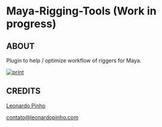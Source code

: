Maya-Rigging-Tools (Work in progress)
=========================

ABOUT
----------  
Plugin to help / optimize workflow of riggers for Maya.

[![print](http://leonardopinho.com.br/imgs/mrt.jpg)](http://www.leonardopinho.com.br/)



CREDITS
-----
[Leonardo Pinho](http:/www.github.com/leonardopinho)

contato@leonardopinho.com
